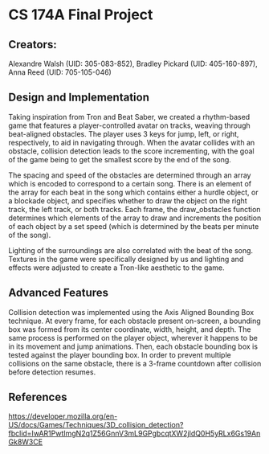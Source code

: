 # CS 174A Final Project

## Creators: 
   Alexandre Walsh (UID: 305-083-852), Bradley Pickard (UID: 405-160-897), Anna Reed (UID: 705-105-046)

## Design and Implementation

Taking inspiration from Tron and Beat Saber, we created a rhythm-based game that features a player-controlled avatar on tracks, weaving through beat-aligned obstacles. The player uses 3 keys for jump, left, or right, respectively, to aid in navigating through. When the avatar collides with an obstacle, collision detection leads to the score incrementing, with the goal of the game being to get the smallest score by the end of the song.

The spacing and speed of the obstacles are determined through an array which is encoded to correspond to a certain song. There is an element of the array for each beat in the song which contains either a hurdle object, or a blockade object, and specifies whether to draw the object on the right track, the left track, or both tracks. Each frame, the draw_obstacles function determines which elements of the array to draw and increments the position of each object by a set speed (which is determined by the beats per minute of the song).

Lighting of the surroundings are also correlated with the beat of the song. Textures in the game were specifically designed by us and lighting and effects were adjusted to create a Tron-like aesthetic to the game.

## Advanced Features

Collision detection was implemented using the Axis Aligned Bounding Box technique. At every frame, for each obstacle present on-screen, a bounding box was formed from its center coordinate, width, height, and depth. The same process is performed on the player object, wherever it happens to be in its movement and jump animations. Then, each obstacle bounding box is tested against the player bounding box. In order to prevent multiple collisions on the same obstacle, there is a 3-frame countdown after collision before detection resumes.

## References

https://developer.mozilla.org/en-US/docs/Games/Techniques/3D_collision_detection?fbclid=IwAR1PwtImgN2q1Z56GnnV3mL9GPgbcqtXW2jIdQ0H5yRLx6Gs19AnGk8W3CE
